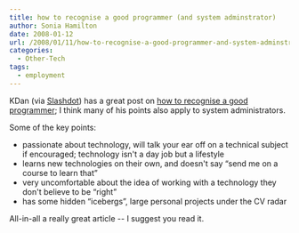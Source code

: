 ```yaml
---
title: how to recognise a good programmer (and system adminstrator)
author: Sonia Hamilton
date: 2008-01-12
url: /2008/01/11/how-to-recognise-a-good-programmer-and-system-adminstrator/
categories:
  - Other-Tech
tags:
  - employment
---
```

KDan (via [Slashdot][1]) has a great post on [how to recognise a good programmer][2]; I think many of his points also apply to system administrators.

<!--more-->

Some of the key points:

  * passionate about technology, will talk your ear off on a technical subject if encouraged; technology isn't a day job but a lifestyle
  * learns new technologies on their own, and doesn't say &#8220;send me on a course to learn that&#8221;
  * very uncomfortable about the idea of working with a technology they don't believe to be “right”
  * has some hidden “icebergs”, large personal projects under the CV radar

All-in-all a really great article -- I suggest you read it.

 [1]: http://developers.slashdot.org/article.pl?sid=08/01/11/1746250&from=rss
 [2]: http://www.inter-sections.net/2007/11/13/how-to-recognise-a-good-programmer/

